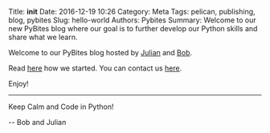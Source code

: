 Title: __init__
Date: 2016-12-19 10:26
Category: Meta
Tags: pelican, publishing, blog, pybites
Slug: hello-world
Authors: Pybites
Summary: Welcome to our new PyBites blog where our goal is to further develop our Python skills and share what we learn.

Welcome to our PyBites blog hosted by [Julian](http://www.techmoneykids.com) and [Bob](http://www.bobcodes.it).

Read [here](http://pybit.es/pages/about.html) how we started. You can contact us [here](http://pybit.es/pages/contact.html).

Enjoy!

---

Keep Calm and Code in Python!
 
-- Bob and Julian
